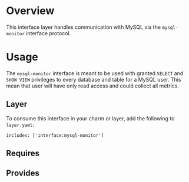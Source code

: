 # Overview

This interface layer handles communication with MySQL via the `mysql-monitor`
interface protocol.


# Usage

The `mysql-monitor` interface is meant to be used with granted `SELECT` and
`SHOW VIEW` privileges to every database and table for a MySQL user. This mean
that user will have only read access and could collect all metrics. 

## Layer

To consume this interface in your charm or layer, add the following to 
`layer.yaml`:

    includes: ['interface:mysql-monitor']

## Requires

## Provides